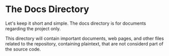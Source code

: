 # The Docs Directory

Let's keep it short and simple.
The docs directory is for documents regarding the project only.

This directory will contain important documents, web pages, and other files related to the repository, containing plaintext, 
that are not considerd part of the source code.